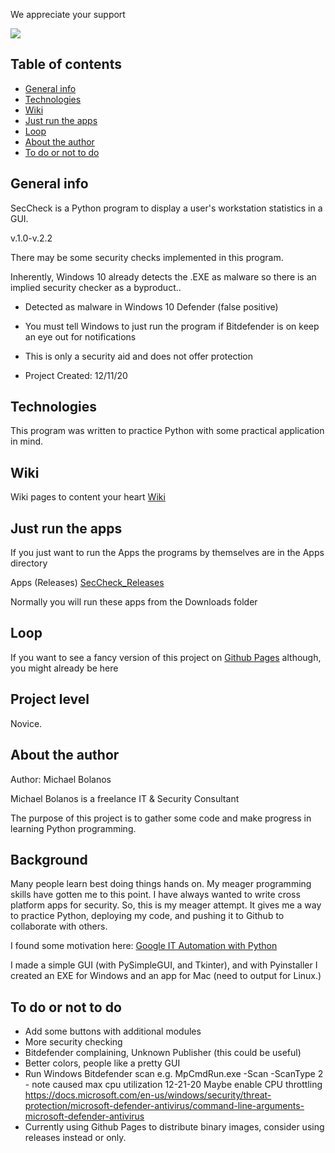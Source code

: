 We appreciate your support

<a href="https://paypal.me/offthegridit">
    <img src="https://img.shields.io/badge/$-donate-ff69b4.svg?maxAge=2592000&amp;style=flat">
  </a>


## Table of contents
* [General info](#general-info)
* [Technologies](#technologies)
* [Wiki](#wiki)
* [Just run the apps](#just-run-the-apps)
* [Loop](#Loop)
* [About the author](#about-the-author)
* [To do or not to do](#to-do-or-not-to-do)

## General info
SecCheck is a Python program to display a user's workstation statistics in a GUI.

v.1.0-v.2.2

There may be some security checks implemented in this program.

Inherently, Windows 10 already detects the .EXE as malware so there is an implied security checker as a byproduct..

- Detected as malware in Windows 10 Defender (false positive)
- You must tell Windows to just run the program if Bitdefender is on keep an eye out for notifications
- This is only a security aid and does not offer protection


- Project Created:  12/11/20


## Technologies
This program was written to practice Python with some practical application in mind.


## Wiki

Wiki pages to content your heart
[Wiki](https://github.com/michaelbolanos/SecCheck/wiki)



## Just run the apps
If you just want to run the Apps the programs by themselves are in the Apps directory

Apps (Releases)
[SecCheck_Releases](https://github.com/michaelbolanos/SecCheck/releases)

Normally you will run these apps from the Downloads folder

## Loop
If you want to see a fancy version of this project on
[Github Pages](https://michaelbolanos.github.io/SecCheck/) although, you might already be here

## Project level 

Novice.

## About the author


Author:   Michael Bolanos

Michael Bolanos is a freelance IT & Security Consultant

The purpose of this project is to gather some code and make progress in learning Python programming.

## Background

Many people learn best doing things hands on.  My meager programming skills have gotten me to this point.  I have always wanted to write cross platform apps for security. So, this is my meager attempt.  It gives me a way to practice Python, deploying my code, and pushing it to Github to collaborate with others.

I found some motivation here:  [Google IT Automation with Python](https://www.coursera.org/professional-certificates/google-it-automation)

I made a simple GUI (with PySimpleGUI, and Tkinter), and with Pyinstaller I created an EXE for Windows and an app for Mac (need to output for Linux.)

## To do or not to do

- Add some buttons with additional modules
- More security checking
- Bitdefender complaining, Unknown Publisher (this could be useful)
- Better colors, people like a pretty GUI
- Run Windows Bitdefender scan e.g. MpCmdRun.exe -Scan -ScanType 2 - note caused max cpu utilization 12-21-20
Maybe enable CPU throttling https://docs.microsoft.com/en-us/windows/security/threat-protection/microsoft-defender-antivirus/command-line-arguments-microsoft-defender-antivirus
- Currently using Github Pages to distribute binary images, consider using releases instead or only.

